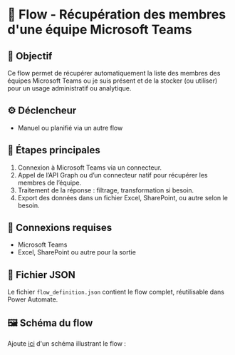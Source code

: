 # 👥 Flow - Récupération des membres d'une équipe Microsoft Teams

## 🎯 Objectif
Ce flow permet de récupérer automatiquement la liste des membres des équipes Microsoft Teams ou je suis présent et de la stocker (ou utiliser) pour un usage administratif ou analytique.

## ⚙️ Déclencheur
- Manuel ou planifié via un autre flow

## 🔁 Étapes principales
1. Connexion à Microsoft Teams via un connecteur.
2. Appel de l’API Graph ou d’un connecteur natif pour récupérer les membres de l’équipe.
3. Traitement de la réponse : filtrage, transformation si besoin.
4. Export des données dans un fichier Excel, SharePoint, ou autre selon le besoin.

## 🔐 Connexions requises
- Microsoft Teams
- Excel, SharePoint ou autre pour la sortie

## 📄 Fichier JSON
Le fichier `flow_definition.json` contient le flow complet, réutilisable dans Power Automate.

## 🖼️ Schéma du flow
Ajoute [ici](./Schema_flux.png) d'un schéma illustrant le flow :
